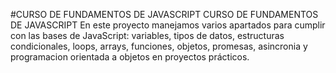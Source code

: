 #CURSO DE FUNDAMENTOS DE JAVASCRIPT
CURSO DE FUNDAMENTOS DE JAVASCRIPT
En este proyecto manejamos varios apartados para cumplir con las bases de JavaScript: variables, tipos de datos,
estructuras condicionales, loops, arrays, funciones, objetos, promesas, asincronia y programacion orientada a objetos
en proyectos prácticos.
